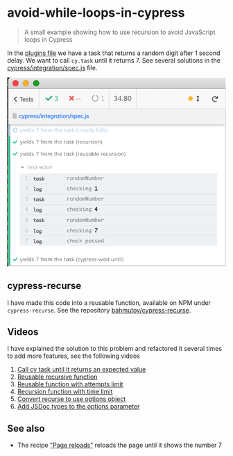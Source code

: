 # avoid-while-loops-in-cypress
> A small example showing how to use recursion to avoid JavaScript loops in Cypress

In the [plugins file](./cypress/plugins/index.js) we have a task that returns a random digit after 1 second delay. We want to call `cy.task` until it returns 7. See several solutions in the [cypress/integration/spec.js](./cypress/integration/spec.js) file.

![Repeating cy.task command until we get number 7](./images/number7.png)

## cypress-recurse

I have made this code into a reusable function, available on NPM under `cypress-recurse`. See the repository [bahmutov/cypress-recurse](https://github.com/bahmutov/cypress-recurse).

## Videos

I have explained the solution to this problem and refactored it several times to add more features, see the following videos

1. [Call cy task until it returns an expected value](https://youtu.be/r8_hFwYAo5c)
2. [Reusable recursive function](https://www.youtube.com/watch?v=Q_7-gRQLLMA)
3. [Reusable function with attempts limit](https://www.youtube.com/watch?v=I1oNKD6NNjg)
4. [Recursion function with time limit](https://www.youtube.com/watch?v=Cn8Ubhd49Gw)
5. [Convert recurse to use options object](https://youtu.be/DeMRtTD5p7s)
6. [Add JSDoc types to the options parameter](https://youtu.be/g4qispkHH-o)

## See also

- The recipe ["Page reloads"](https://github.com/cypress-io/cypress-example-recipes#testing-the-dom) reloads the page until it shows the number 7
